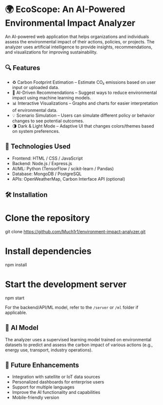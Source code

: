 
# 🌍 EcoScope: An AI-Powered Environmental Impact Analyzer

An AI-powered web application that helps organizations and individuals assess the environmental impact of their actions, policies, or projects. The analyzer uses artificial intelligence to provide insights, recommendations, and visualizations for improving sustainability.

## 🔍 Features

* ♻️ Carbon Footprint Estimation – Estimate CO₂ emissions based on user input or uploaded data.
* 🤖 AI-Driven Recommendations – Suggest ways to reduce environmental impact using machine learning models.
* 📊 Interactive Visualizations – Graphs and charts for easier interpretation of environmental data.
* 💡 Scenario Simulation – Users can simulate different policy or behavior changes to see potential outcomes.
* 🌗 Dark & Light Mode – Adaptive UI that changes colors/themes based on system preferences.

## 🚀 Technologies Used

* Frontend: HTML / CSS / JavaScript
* Backend: Node.js / Express.js
* AI/ML: Python (TensorFlow / scikit-learn / Pandas)
* Database: MongoDB / PostgreSQL 
* APIs: OpenWeatherMap, Carbon Interface API (optional)

## 🛠️ Installation

# Clone the repository
git clone https://github.com/Much1r1/environment-impact-analyzer.git

# Install dependencies
npm install

# Start the development server
npm start

For the backend/API/ML model, refer to the `/server` or `/ml` folder if applicable.

## 🧠 AI Model

The analyzer uses a supervised learning model trained on environmental datasets to predict and assess the carbon impact of various actions (e.g., energy use, transport, industry operations).


## 📌 Future Enhancements

* Integration with satellite or IoT data sources
* Personalized dashboards for enterprise users
* Support for multiple languages
* Improve the AI functionality and capabilities
* Mobile-friendly version


